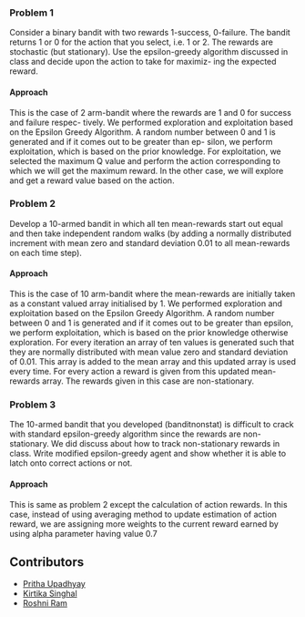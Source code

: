 ### Problem 1
Consider a binary bandit with two rewards 1-success, 0-failure.  The bandit returns 1 or
0 for the action that you select, i.e. 1 or 2. The rewards are stochastic (but stationary). Use the
epsilon-greedy algorithm discussed in class and decide upon the action to take for maximiz-
ing the expected reward.

#### Approach
This is the case of 2 arm-bandit where the rewards are 1 and 0 for success and failure respec-
tively. We performed exploration and exploitation based on the Epsilon Greedy Algorithm.
A random number between 0 and 1 is generated and if it comes out to be greater than ep-
silon, we perform exploitation, which is based on the prior knowledge. For exploitation, we
selected the maximum Q value and perform the action corresponding to which we will get
the maximum reward. In the other case, we will explore and get a reward value based on the
action.

### Problem 2
Develop a 10-armed bandit in which all ten mean-rewards start out equal and then take
independent random walks (by adding a normally distributed increment with mean zero and
standard deviation 0.01 to all mean-rewards on each time step).

#### Approach
This is the case of 10 arm-bandit where the mean-rewards are initially taken as a constant
valued array initialised by 1. We performed exploration and exploitation based on the Epsilon
Greedy Algorithm.  A random number between 0 and 1 is generated and if it comes out to
be greater than epsilon, we perform exploitation, which is based on the prior knowledge
otherwise exploration. For every iteration an array of ten values is generated such that they
are normally distributed with mean value zero and standard deviation of 0.01.  This array
is added to the mean array and this updated array is used every time.  For every action a
reward is given from this updated mean-rewards array. The rewards given in this case are
non-stationary.

### Problem 3
The 10-armed bandit that you developed (banditnonstat) is difficult to crack with standard
epsilon-greedy algorithm since the rewards are non-stationary. We did discuss about how to
track non-stationary rewards in class. Write modified epsilon-greedy agent and show whether
it is able to latch onto correct actions or not.

#### Approach
This is same as problem 2 except the calculation of action rewards.  In this case, instead
of using averaging method to update estimation of action reward, we are assigning more
weights to the current reward earned by using alpha parameter having value 0.7

## Contributors

<ul>
	<li><a href="https://github.com/prithaupadhyay">Pritha Upadhyay</a></li>
	<li><a href="https://github.com/singhalkirtika">Kirtika Singhal</a></li>
  <li><a href="https://github.com/roshniRam">Roshni Ram</a></li>
</ul>
		
